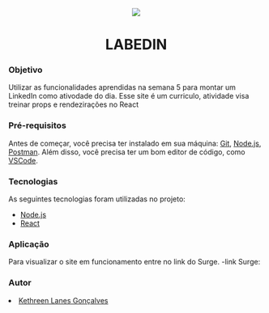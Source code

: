 <p align="center">
<img src="https://www.notion.so/image/https%3A%2F%2Fs3-us-west-2.amazonaws.com%2Fsecure.notion-static.com%2F6af9eda3-f4a0-46a8-96da-d290e1102a19%2Ffuturecar.png?table=block&id=56447354-1825-4378-b040-156dd065d298&width=770&userId=0563d14e-668e-4b7e-b319-9b8b6c8a3165&cache=v2" />
</p>

<h1 align="center">LABEDIN</h1>

### Objetivo

<p>Utilizar as funcionalidades aprendidas na semana 5 para montar um LinkedIn como ativodade do dia. Esse site é um curriculo, atividade visa treinar props e rendezirações no React</p>

### Pré-requisitos

Antes de começar, você precisa ter instalado em sua máquina: [Git](https://gitforwindows.org/), [Node.js](https://nodejs.org/en/), [Postman](https://www.postman.com/).
Além disso, você precisa ter um bom editor de código, como [VSCode](https://code.visualstudio.com/).

### Tecnologias

As seguintes tecnologias foram utilizadas no projeto:

- [Node.js](https://nodejs.org/en/)
- [React](https://pt-br.reactjs.org/)

### Aplicação

Para visualizar o site em funcionamento entre no link do Surge.
-link Surge: 

### Autor

 <li><a href="https://www.linkedin.com/in/kell-lanes-130050176/">Kethreen Lanes Gonçalves</a></li>


